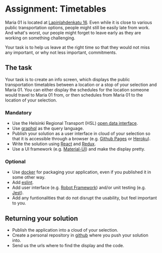 # Assignment: Timetables

Maria 01 is located at [Lapinlahdenkatu 16](https://www.google.com/maps/place/Lapinlahdenkatu+16,+00180+Helsinki,+Suomi). Even while it is close to various public transportation options, people might still be easily late from work. And what's worst, our people might forget to leave early as they are working on something challenging.

Your task is to help us leave at the right time so that they would not miss any important, or why not less important, commitments.

## The task

Your task is to create an info screen, which displays the public transportation timetables between a location or a stop of your selection and Maria 01. You can either display the schedules for the location someone would travel to Maria 01 from, or then schedules from Maria 01 to the location of your selection.

### Mandatory

* Use the Helsinki Regional Transport (HSL) [open data interface](https://www.hsl.fi/en/opendata).
* Use [graphql](https://graphql.org/) as the query language.
* Publish your solution as a user interface in cloud of your selection so that it is accessible through a browser (e.g. [Github Pages](https://pages.github.com/) or [Heroku](https://www.heroku.com/)).
* Write the solution using [React](https://reactjs.org/) and [Redux](https://redux.js.org/).
* Use a UI framework (e.g. [Material-UI](https://material-ui.com/)) and make the display pretty.

### Optional

* Use [docker](https://docs.docker.com/) for packaging your application, even if you published it in some other way.
* Add [eslint](http://eslint.org/).
* Add user interface (e.g. [Robot Framework](https://robotframework.org/)) and/or unit testing (e.g. [Jest](https://jestjs.io/)).
* Add any funtionalities that do not disrupt the usability, but feel important to you.

## Returning your solution

* Publish the application into a cloud of your selection.
* Create a personal repository in [github](https://github.com) where you push your solution into.
* Send us the urls where to find the display and the code.

